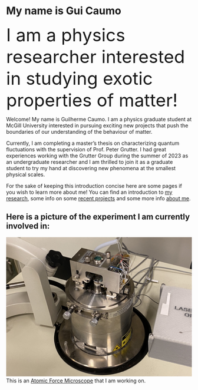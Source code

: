 # My name is Gui Caumo
<font size="8">   I am a physics researcher interested in studying exotic properties of matter! </font>

Welcome! My name is Guilherme Caumo. I am a physics graduate student at McGill University interested in pursuing exciting new projects that push the boundaries of our understanding of the behaviour of matter.

Currently, I am completing a master’s thesis on characterizing quantum fluctuations with the supervision of Prof. Peter Grutter. I had great experiences working with the Grutter Group during the summer of 2023 as an undergraduate researcher and I am thrilled to join it as a graduate student to try my hand at discovering new phenomena at the smallest physical scales.

For the sake of keeping this introduction concise here are some pages if you wish to learn more about me! You can find an introduction to [my research](./reasearch/research_index.md), some info on some [recent projects](./projects/project_index.md) and some more info [about me](./about/about.md).

## Here is a picture of the experiment I am currently involved in:

[![Atomic Force Microscope](./media/r2d2.jpg "Atomic Force Microscope")](https://en.wikipedia.org/wiki/Atomic_force_microscopy)
This is an [Atomic Force Microscope](https://en.wikipedia.org/wiki/Atomic_force_microscopy) that I am working on.
